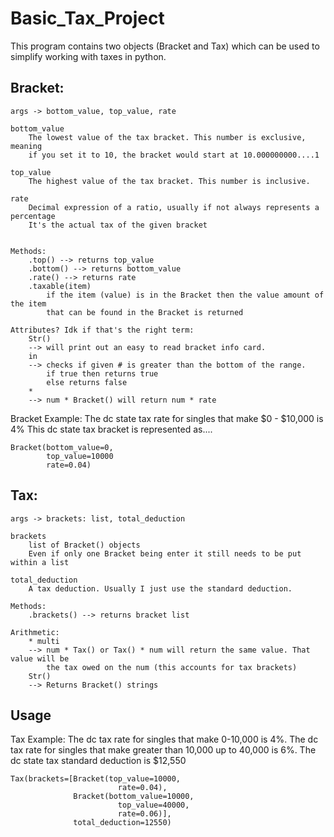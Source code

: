 # Basic_Tax_Project
This program contains two objects (Bracket and Tax) which can be used to
simplify working with taxes in python.

## Bracket:

    args -> bottom_value, top_value, rate

    bottom_value
        The lowest value of the tax bracket. This number is exclusive, meaning
        if you set it to 10, the bracket would start at 10.000000000....1

    top_value
        The highest value of the tax bracket. This number is inclusive.

    rate
        Decimal expression of a ratio, usually if not always represents a percentage
        It's the actual tax of the given bracket


    Methods:
        .top() --> returns top_value
        .bottom() --> returns bottom_value
        .rate() --> returns rate
        .taxable(item)
            if the item (value) is in the Bracket then the value amount of the item
            that can be found in the Bracket is returned

    Attributes? Idk if that's the right term:
        Str()
        --> will print out an easy to read bracket info card.
        in
        --> checks if given # is greater than the bottom of the range.
            if true then returns true
            else returns false
        *
        --> num * Bracket() will return num * rate

Bracket Example:
The dc state tax rate for singles that make $0 - $10,000 is 4%
This dc state tax bracket is represented as....

    Bracket(bottom_value=0,
            top_value=10000
            rate=0.04)


## Tax:

    args -> brackets: list, total_deduction

    brackets
        list of Bracket() objects
        Even if only one Bracket being enter it still needs to be put within a list

    total_deduction
        A tax deduction. Usually I just use the standard deduction.

    Methods:
        .brackets() --> returns bracket list

    Arithmetic:
        * multi
        --> num * Tax() or Tax() * num will return the same value. That value will be
            the tax owed on the num (this accounts for tax brackets)
        Str()
        --> Returns Bracket() strings


## Usage
Tax Example:
    The dc tax rate for singles that make 0-10,000 is 4%.
    The dc tax rate for singles that make greater than 10,000 up to 40,000 is 6%.
    The dc state tax standard deduction is $12,550
    
    
    Tax(brackets=[Bracket(top_value=10000,
                            rate=0.04),
                  Bracket(bottom_value=10000,
                            top_value=40000,
                            rate=0.06)],
                  total_deduction=12550)


